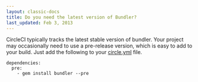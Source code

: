 ```yaml
---
layout: classic-docs
title: Do you need the latest version of Bundler?
last_updated: Feb 3, 2013
---
```


CircleCI typically tracks the latest stable version of bundler.
Your project may occasionally need to use a pre-release version, which is easy to add to your build.
Just add the following to your [circle.yml](/docs/configuration) file.

```
dependencies:
  pre:
    - gem install bundler --pre
```
